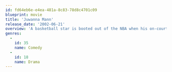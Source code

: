 ```yaml
---
id: fd64eb6e-e4ea-481a-8c83-78d8c4701c09
blueprint: movie
title: 'Juwanna Mann'
release_date: '2002-06-21'
overview: 'A basketball star is booted out of the NBA when his on-court antics go too far, so he poses as a woman and joins the WUBA.'
genres:
  -
    id: 35
    name: Comedy
  -
    id: 18
    name: Drama
---
```

